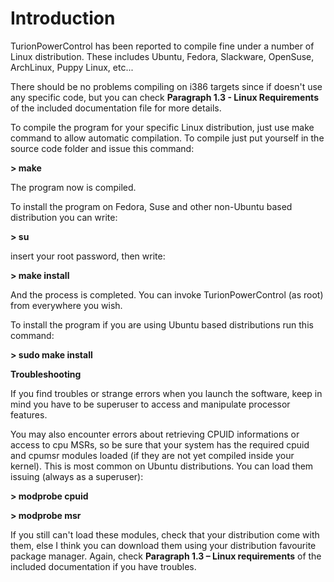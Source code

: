 # Introduction #

TurionPowerControl has been reported to compile fine under a number of Linux distribution. These includes Ubuntu, Fedora, Slackware, OpenSuse, ArchLinux, Puppy Linux, etc...

There should be no problems compiling on i386 targets since if doesn't use any specific code, but you can check **Paragraph 1.3 - Linux Requirements** of the included documentation file for more details.

To compile the program for your specific Linux distribution, just use make command to allow automatic compilation.
To compile just put yourself in the source code folder and issue this command:

**> make**

The program now is compiled.


To install the program on Fedora, Suse and other non-Ubuntu based distribution you can write:

**> su**

insert your root password, then write:

**> make install**

And the process is completed. You can invoke TurionPowerControl (as root) from everywhere you wish.

To install the program if you are using Ubuntu based distributions run this command:

**> sudo make install**


**Troubleshooting**

If you find troubles or strange errors when you launch the software, keep in mind you have to be superuser to access and manipulate processor features.

You may also encounter errors about retrieving CPUID informations or access to cpu MSRs, so be sure that your system has the required cpuid and cpumsr modules loaded (if they are not yet compiled inside your kernel). This is most common on Ubuntu distributions. You can load them issuing (always as a superuser):

**> modprobe cpuid**

**> modprobe msr**

If you still can't load these modules, check that your distribution come with them, else I think you can download them using your distribution favourite package manager. Again, check **Paragraph 1.3 – Linux requirements** of the included documentation if you have troubles.